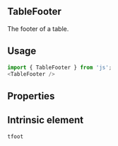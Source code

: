 ## TableFooter
The footer of a table.

## Usage

```javascript
import { TableFooter } from 'js';
<TableFooter />
```

## Properties

  
## Intrinsic element

```
tfoot
```